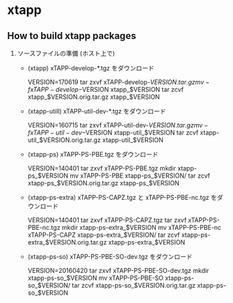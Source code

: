 # xtapp

## How to build xtapp packages

1. ソースファイルの準備 (ホスト上で)

    * (xtapp) xTAPP-develop-*.tgz をダウンロード

        VERSION=170619
        tar zxvf xTAPP-develop-$VERSION.tar.gz
        mv -f xTAPP-develop-$VERSION xtapp_$VERSION
        tar zcvf xtapp_$VERSION.orig.tar.gz xtapp_$VERSION

    * (xtapp-utill) xTAPP-util-dev-*.tgz をダウンロード

        VERSION=160715
        tar zxvf xTAPP-util-dev-$VERSION.tar.gz
        mv -f xTAPP-util-dev-$VERSION xtapp-util_$VERSION
        tar zcvf xtapp-util_$VERSION.orig.tar.gz xtapp-util_$VERSION

    * (xtapp-ps) xTAPP-PS-PBE.tgz をダウンロード

        VERSION=140401
        tar zxvf xTAPP-PS-PBE.tgz
        mkdir xtapp-ps_$VERSION
        mv xTAPP-PS-PBE xtapp-ps_$VERSION/
        tar zcvf xtapp-ps_$VERSION.orig.tar.gz xtapp-ps_$VERSION

    * (xtapp-ps-extra) xTAPP-PS-CAPZ.tgz と xTAPP-PS-PBE-nc.tgz をダウンロード

        VERSION=140401
        tar zxvf xTAPP-PS-CAPZ.tgz
        tar zxvf xTAPP-PS-PBE-nc.tgz 
        mkdir xtapp-ps-extra_$VERSION
        mv xTAPP-PS-PBE-nc xTAPP-PS-CAPZ xtapp-ps-extra_$VERSION/
        tar zcvf xtapp-ps-extra_$VERSION.orig.tar.gz xtapp-ps-extra_$VERSION

    * (xtapp-ps-so) xTAPP-PS-PBE-SO-dev.tgz をダウンロード

        VERSION=20160420
        tar zxvf xTAPP-PS-PBE-SO-dev.tgz
        mkdir xtapp-ps-so_$VERSION
        mv xTAPP-PS-PBE-SO xtapp-ps-so_$VERSION/
        tar zcvf xtapp-ps-so_$VERSION.orig.tar.gz xtapp-ps-so_$VERSION
